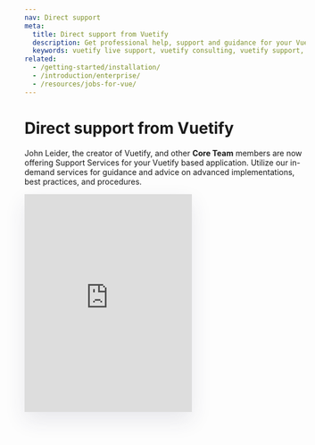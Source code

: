 ```yaml
---
nav: Direct support
meta:
  title: Direct support from Vuetify
  description: Get professional help, support and guidance for your Vue / Vuetify application from the creator from the Vuetify team.
  keywords: vuetify live support, vuetify consulting, vuetify support, vuetify help
related:
  - /getting-started/installation/
  - /introduction/enterprise/
  - /resources/jobs-for-vue/
---
```


# Direct support from Vuetify

John Leider, the creator of Vuetify, and other **Core Team** members are now offering Support Services for your Vuetify based application. Utilize our in-demand services for guidance and advice on advanced implementations, best practices, and procedures.

<iframe style="box-shadow: 0 15px 35px 0 rgba(50, 50, 93, 0.1);" width="300" height="390"  frameborder="0" scrolling="no" src="https://kintell.com/advisors/e792b2a9-74a1-4b26-a15e-f40ce591d533/730daceb-1efc-40af-8afa-0d0f79e3dfe0/embed"></iframe>

<backmatter />
